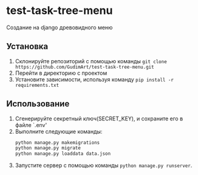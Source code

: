 # test-task-tree-menu
Создание на django древовидного меню
## Установка
1. Склонируйте репозиторий с помощью команды `git clone https://github.com/GudimArt/test-task-tree-menu.git`
2. Перейти в директорию с проектом
3. Установите зависимости, используя команду `pip install -r requirements.txt` 
## Использование
1. Сгенерируйте секретный ключ(SECRET_KEY), и сохраните его в файле `.env'
2. Выполните следующие команды:
    ```sh
    python manage.py makemigrations
    python manage.py migrate
    python manage.py loaddata data.json
    ```
3. Запустите сервер с помощью команды `python manage.py runserver`.
